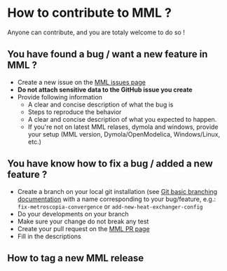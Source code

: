 # How to contribute to MML ?

Anyone can contribute, and you are totaly welcome to do so !

## You have found a bug / want a new feature in MML ?

- Create a new issue on the [MML issues page](https://github.com/Metroscope-dev/metroscope-modeling-library/issues)
- **Do not attach sensitive data to the GitHub issue you create**
- Provide following information
  - A clear and concise description of what the bug is
  - Steps to reproduce the behavior
  - A clear and concise description of what you expected to happen.
  - If you're not on latest MML relases, dymola and windows, provide your setup (MML version, Dymola/OpenModelica, Windows/Linux, etc.)

## You have know how to fix a bug / added a new feature ?

- Create a branch on your local git installation (see [Git basic branching documentation](https://git-scm.com/book/en/v2/Git-Branching-Basic-Branching-and-Merging) with a name corresponding to your bug/feature, e.g.: `fix-metroscopia-convergence` or `add-new-heat-exchanger-config`
- Do your developments on your branch
- Make sure your change do not break any test
- Create your pull request on the [MML PR page](https://github.com/Metroscope-dev/metroscope-modeling-library/pulls)
- Fill in the descriptions

## How to tag a new MML release
